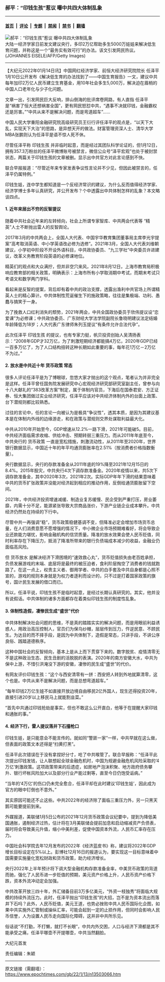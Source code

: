 ### 郝平：“印钱生孩”惹议 曝中共四大体制乱象

---

#### [首页](../../../..?n13503066) &nbsp;|&nbsp; [评论](../../../../../epoch-comment?n13503066) &nbsp;|&nbsp; [专题](../../../../../epoch-special?n13503066) &nbsp;|&nbsp; [禁闻](../../../../../epoch-news?n13503066) &nbsp;|&nbsp; [禁书](../../../../../books?n13503066) &nbsp;|&nbsp; [翻墙](https://github.com/gfw-breaker/nogfw/blob/master/README.md?n13503066)


<div><img alt="郝平：“印钱生孩”惹议 曝中共四大体制乱象" class="attachment-djy_600_400 size-djy_600_400 wp-post-image" src="https://i.epochtimes.com/assets/uploads/2022/01/id13498520-1412012120301501-600x400.jpg"/>
<div class="caption">
 大陆一经济学家日前发文建议央行，多印2万亿帮助多生5000万娃娃来解决低生育问题，并称这是一个“最务实有效可行”的办法。该文引发网民热议。(JOHANNES EISELE/AFP/Getty Images)
</div></div><hr/><div class="post_content" id="artbody" itemprop="articleBody">
 <!-- article content begin -->
 <p>
  【大纪元2022年01月14日讯】中国网红经济学家、前恒大经济研究院院长
  <ok href="https://www.epochtimes.com/gb/tag/%E4%BB%BB%E6%B3%BD%E5%B9%B3.html">
   任泽平
  </ok>
  1月10日公开发布《解决低生育的办法找到了——中国生育报告》一文，建议中共每年加印2万亿人民币建立生育基金，用10年社会多生5,000万，解决迫在眉梢的中国人口老年化与少子化问题。
 </p>
 <p>
  文章一出，引发网民巨大反响，排山倒海的批评席卷网路，有人直指
  <ok href="https://www.epochtimes.com/gb/tag/%E4%BB%BB%E6%B3%BD%E5%B9%B3.html">
   任泽平
  </ok>
  是“祸害了恒大还想祸害全国”，更有网民怒怼中共，“遇事不决就印钱，金融霸权还是厉害。”“中共从来不是解决问题，而是弯道超车”……
 </p>
 <p>
  中国人民大学重阳金融研究院高级研究员王衍行评任泽平的观点是，“以天下大乱，实现天下大治”的思路，是异想天开的做法。财富管理资深人士、清华大学MBA张鹏则认为任泽平是语不惊人死不休。
 </p>
 <p>
  尽管任泽平称
  <ok href="https://www.epochtimes.com/gb/tag/%E5%8D%B0%E9%92%B1%E7%94%9F%E5%AD%A9.html">
   印钱生孩
  </ok>
  并非临时起意，而是经过其团队科学论证的，但1月12日，拥有357.3万粉丝的任泽平微博账号被禁言，微信公众号“泽平宏观”也处于被封禁状态，两篇关于印钱生孩的文章被删。显示出中共官方对此言论感到不快。
 </p>
 <p>
  联合早报报道：“尽管近年来专家发表争议性言论并不少见，但因此被禁言的，任泽平仍属特例。”
 </p>
 <p>
  印钱生娃，连中学生都知道是一个反经济常识的建议，为什么反而值得经济学家、经济学博士多年认真研究，并公开发布？个中透露出中共体制怎样的乱象？本文略谈四点。
 </p>
 <h4>
  1. 近年来层出不穷的反智提议
 </h4>
 <p>
  随着中共社会近年来的左转倾向，社会上所谓专家智库、中共两会代表等 “精英”人士不断抛出雷人的反智舆论。
 </p>
 <p>
  2017年3月的中共两会上，全国人大代表、中国宇华教育集团董事局主席李光宇提案“高考取消英语、中小学英语改必修为选修”。2021年3月，全国人大代表刘维朝建议，小学初中阶段不开设外语科目，中共政协委员、“九三学社”中央委员许进建议，改革义务教育阶段英语的必修课地位。
 </p>
 <p>
  精英们的观点和大众满拧，但并非空穴来风，2021年8月12日，上海市教育局积极响应教育部的相关政策，明确表示：上海市所有小学取消期中考试，而期末考试只考语文和数学两门学科。
 </p>
 <p>
  看起来是反智的提案，背后却有着中共的政治支撑，透露出渔利中共官场上所谓精英人士的精心算计。中共体制性荒诞催生下的施政策略，往往是集极端、功利、愚蠢与搞笑于一身。
 </p>
 <p>
  为了挽救人口红利消失的颓势，2021年两会，中共全国政协委员于欣伟提议设“恋爱课”为必修课；中共政协委员、广东财经大学法学院副院长鲁晓明建议法定结婚年龄降低为18岁；人大代表广东律师朱列玉提议“有条件允许合法代孕”。
 </p>
 <p>
  此次任泽平
  <ok href="https://www.epochtimes.com/gb/tag/%E5%8D%B0%E9%92%B1%E7%94%9F%E5%AD%A9.html">
   印钱生孩
  </ok>
  的提议，也有专家力挺，帆贝投资创始人吴清扬表示：“2008年GDP才32万亿，为了刺激短期经济都能搞4万亿，2020年GDP已经一百多万亿了，为了人口结构扭转这种长期如此重要的事，每年花1万亿－2万亿不为过。”
 </p>
 <h4>
  2. 放水是中共近十年
  <ok href="https://www.epochtimes.com/gb/tag/%E8%B4%A7%E5%B8%81%E6%94%BF%E7%AD%96.html">
   货币政策
  </ok>
  常态
 </h4>
 <p>
  很多人评论任泽平是为了博眼球，忽悠大家才抛出的这个观点，笔者认为并非完全是这样。任泽平曾任国务院发展研究中心宏观经济研究部研究室副主任，曾参与向十八大献礼的“383改革方案”制定，属于体制内官员，下海后在国泰君安、方正证券、恒大集团做过实业经济研究，任泽平应该对中共经济体制内外的台面上政策、台下潜规则都比较熟悉。
 </p>
 <p>
  过往的言论中，任的言论一向被认为是极具“争议性”，透其本质，是因为其建议基本是在体制内外线的边缘游走，和在政策与潜规则交界处谋取利益最大化。
 </p>
 <p>
  中共从2010年开始至今，GDP增速从12.2%一路下滑，2021年可能破5。目前，中共经济面临需求收缩、供给冲击、预期转弱三重压力。而从2011年年底至今，中共央行的
  <ok href="https://www.epochtimes.com/gb/tag/%E8%B4%A7%E5%B8%81%E6%94%BF%E7%AD%96.html">
   货币政策
  </ok>
  一直是宽松措施，刺激流动性，从2011年至2020年，世界银行数据显示，中国近十年的年平均通货膨胀率在2.51%（按消费者价格指数衡量）。
 </p>
 <p>
  央行数据显示，央行的存款准备金从2011年底的19%降至2021年12月15日的8.4%。2015年股灾，中共央行4次下调存款准备金。2020年疫情以来，共5次下调存款准备金，其中2020年3次，2021年2次。实际GDP年年下滑的结果意味着中共的货币扩张政策并没能对经济起到相应的推动作用，反倒给通货膨胀留下空间。
 </p>
 <p>
  2021年，中共经济投资增速减缓、制造业复苏缓慢、民企受到严重打压，房业萎靡，内需十分不足，能源紧张导致大宗商品涨价，下游产业链企业成本攀升。中共经济仍然处在持续的下行中。
 </p>
 <p>
  尽管中共一再强调“稳”，货币政策稳健基调不变，但降准必定会增加市场货币总量，在人们消费意愿不愿增强的情况下，中小微企业市场预期难看好，将会导致企业还款能力堪忧，影响金融机构的信贷质量。降准的放水效果会使人民币贬值，同时利率存在下降压力，抵消了降准所带来的银行负债端成本减少的收益，金融业仍面临高风险。
 </p>
 <p>
  但
  <ok href="https://www.epochtimes.com/gb/tag/%E8%B4%A7%E5%B8%81%E6%94%BE%E6%B0%B4.html">
   货币放水
  </ok>
  是解决经济下滑困境的“速效救心丸”，货币贬值损失由老百姓承担，负债发展游戏的末端、底层将是最终的被压迫者，食利阶层掏空了消费者的钱就跑路了。在这一点上，权贵主义者、御用学者、中共的白手套及中共自身都是心照不宣的，游戏的规则本身就是为权力者逐利而设计的，只不过是打着国家政策的旗号，国计民生发展的借口而已。
 </p>
 <p>
  所以，任泽平说，印钱生孩不是临时起意，是经过长期认真研究的。其实，他并没有说假话。中共体制的诸多方面都存在着类似印钱生孩的制度性乱象。
 </p>
 <h4>
  3. 体制性造假，凄惨民生成“盛世”代价
 </h4>
 <p>
  中共体制解决社会问题的思维，不是真的踏踏实实的解决问题，而是用眼前利益诱惑人，用政治高压控制人，官员们为保乌纱帽，层层传到压力，忤逆民意、不顾民生。为达目的而不择手段，是因为中共体制下，造假是常态，只讲手段，不讲公序良俗、践踏道德秩序。
 </p>
 <p>
  这种中国社会的反智倾向，基本上是从上而下贯穿下来的。数字脱贫、疫情清零无不是这种政治生态、民生丑剧的活脱脱的表演。2020年的南方安徽大水，中共为保中上游，不惜引洪淹没下游的安徽，凄惨的民生成“盛世”的代价。
 </p>
 <p>
  有网友评价印钱生孩：“这个与西安清零有一拼：西安把人转到外地就算清零，这个也是。中共从来不是解决问题，而是总想弯道超车。”
 </p>
 <p>
  “每年印钱2万亿生娃不如直接开放边境自由移民2亿外国人，现生还得投资20年，直接引进20岁以上移民马上就能割韭菜。”
 </p>
 <p>
  “首先中共通过印钱抢劫是事实，但也不敢这么公开直白，他等于在提醒大家印钱和通胀的事。”
 </p>
 <h4>
  4. 经济下行，雷人提议落井下石撞枪口
 </h4>
 <p>
  印钱生娃，是只能意会不能言传的。就如同“警匪一家”一样，中共早就在这么做，但表面的政策文本还得是“扫黄打黑”。
 </p>
 <p>
  任泽平此次错误在于没有拿捏好分寸，呛了中共喉管了。联合早报称：“任泽平此次提出印钱发钱，让人联想起全球金融危机时，中国为规避金融危机风险采取的‘4万亿’刺激政策。这项政策带来的后遗症，如房地产泡沫积聚、地方政府债务攀升、银行坏帐风险加大以及部分行业产能过剩等，直至今日仍饱受诟病。”
 </p>
 <p>
  “当年的‘4万亿’的伤口仍未完全愈合，任泽平却在此时建议‘印钱生娃’，因此成为官方的眼中钉倒也不意外。”
 </p>
 <p>
  其实原因可能还不止这些。中共2022年的经济除了面临三重压力外，另一只黑天鹅可能要提前到来。
 </p>
 <p>
  外媒报道，美联储1月5日公布的2021年12月货币政策会议纪要中，提到为降低美国通胀，遏制经济过热，估计将在3月美联储会提前加息和启动缩减资产负债表，届时将会导致美元升值，缩小中美利差，促使中国资本外流，人民币汇率存在压力。
 </p>
 <p>
  中国社会科学院去年12月发布的2022年《经济蓝皮书》称，建议将2022年GDP增长目标设定在5%以上。彭博社12月16日的报道认为，要实现这一目标意味着中国需要实施量化宽松财政和货币政策，助力经济增长。
 </p>
 <p>
  央行2022年上半年预计将下调大型金融机构存款准备金率，中美货币政策的背道而驰，强化了人民币进一步贬值的预期，美元资产价格上升，人民币资产价格下跌，资本外流冲动定会加强。
 </p>
 <p>
  中共改革开放三四十年，外汇储备目前3万多亿美元，“外资一枝独秀”将面临大规模的持续外流压力。此时，任泽平抛出“印钱生孩”的大招，岂不是为资本流出而落井下石吗？此外，人民币贬值，美元王道，也势必挫败中共人民币国际化企图，如果中共实施外汇管制或操纵汇率，可能会起到一定的止损作用，但同时会影响人民币信誉，人为设置人民币走向国际化障碍，这并非中共所乐见。
 </p>
 <p>
  俗话说“不打勤，不打懒，就打不长眼”，中共内外交困，人口与经济下滑都是其不能承受之痛，任泽平哪壶不开提哪壶，中共当然翻脸。
 </p>
 <p>
  大纪元首发
 </p>
 <p>
  责任编辑：朱颖
 </p>
 <!-- article content end -->
 <div id="below_article_ad">
 </div>
</div>


---

原文链接（需翻墙）：https://www.epochtimes.com/gb/22/1/13/n13503066.htm